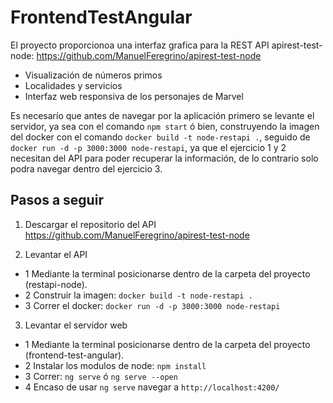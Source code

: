# FrontendTestAngular

El proyecto proporcionoa una interfaz grafica para la REST API apirest-test-node:
https://github.com/ManuelFeregrino/apirest-test-node

* Visualización de números primos
* Localidades y servicios
* Interfaz web responsiva de los personajes de Marvel 

Es necesarío que antes de navegar por la aplicación primero se levante el servidor, ya sea con el comando `npm start` ó bien, construyendo la imagen del docker con el comando `docker build -t node-restapi .`, seguido de `docker run -d -p 3000:3000 node-restapi`, ya que el ejercicio 1 y 2 necesitan del API para poder recuperar la información, de lo contrario solo podra navegar dentro del ejercicio 3.

## Pasos a seguir

1. Descargar el repositorio del API https://github.com/ManuelFeregrino/apirest-test-node

2. Levantar el API
* 1 Mediante la terminal posicionarse dentro de la carpeta del proyecto (restapi-node).
* 2 Construir la imagen: `docker build -t node-restapi .`
* 3 Correr el docker: `docker run -d -p 3000:3000 node-restapi`

3. Levantar el servidor web
* 1 Mediante la terminal posicionarse dentro de la carpeta del proyecto (frontend-test-angular).
* 2 Instalar los modulos de node: `npm install`
* 3 Correr: `ng serve` ó `ng serve --open`
* 4 Encaso de usar `ng serve` navegar a `http://localhost:4200/`
